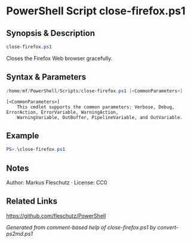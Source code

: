 # PowerShell Script close-firefox.ps1

## Synopsis & Description
```powershell
close-firefox.ps1
```

Closes the Firefox Web browser gracefully.

## Syntax & Parameters
```powershell
/home/mf/PowerShell/Scripts/close-firefox.ps1 [<CommonParameters>]
```

```
[<CommonParameters>]
    This cmdlet supports the common parameters: Verbose, Debug, ErrorAction, ErrorVariable, WarningAction, 
    WarningVariable, OutBuffer, PipelineVariable, and OutVariable.
```

## Example
```powershell
PS>.\close-firefox.ps1
```


## Notes
Author: Markus Fleschutz · License: CC0

## Related Links
https://github.com/fleschutz/PowerShell

*Generated from comment-based help of close-firefox.ps1 by convert-ps2md.ps1*
